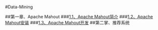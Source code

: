 #Data-Mining


##第一章、Apache Mahout
###[1.1、Apache Mahout简介](./chapter01/mahout.md)
###[1.2、Apache Mahout安装](./chapter01/mahout.md)
###[1.3、Apache Mahout开发](./chapter01/mahout.md)
##第二掌、推荐系统
